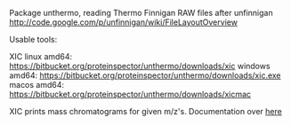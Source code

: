 Package unthermo, reading Thermo Finnigan RAW files
after unfinnigan http://code.google.com/p/unfinnigan/wiki/FileLayoutOverview

Usable tools:

XIC
linux amd64: https://bitbucket.org/proteinspector/unthermo/downloads/xic
windows amd64: https://bitbucket.org/proteinspector/unthermo/downloads/xic.exe
macos amd64: https://bitbucket.org/proteinspector/unthermo/downloads/xicmac

XIC prints mass chromatograms for given m/z's.
Documentation over [here](https://bitbucket.org/proteinspector/unthermo/src/master/tools/xic.go)
